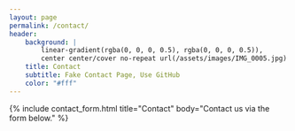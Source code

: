 ```yaml
---
layout: page
permalink: /contact/
header:
    background: |
        linear-gradient(rgba(0, 0, 0, 0.5), rgba(0, 0, 0, 0.5)),
        center center/cover no-repeat url(/assets/images/IMG_0005.jpg)
    title: Contact
    subtitle: Fake Contact Page, Use GitHub
    color: "#fff"
---
```


{% include contact_form.html
    title="Contact"
    body="Contact us via the form below."
%}

